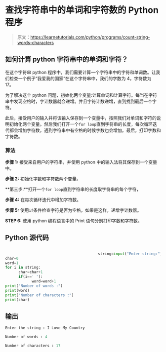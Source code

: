 # 查找字符串中的单词和字符数的 Python 程序

> 原文：<https://learnetutorials.com/python/programs/count-string-words-characters>

## 如何计算 python 字符串中的单词和字符？

在这个字符串 python 程序中，我们需要计算一个字符串中的字符和单词数。让我们检查一个例子“我爱我的国家”在这个字符串中，我们的字数为 4，字符数为 17。

为了解决这个 python 问题，初始化两个变量:计算单词和计算字符。每当在字符串中发现空格时，字计数器就会递增。并且字符计数递增，直到找到最后一个字符。

此后，接受用户的输入并将该输入保存到一个变量中，按照我们对单词和字符的说明初始化两个变量。然后我们打开一个`for loop`直到字符串的长度，每次循环迭代都会增加字符数，遇到字符串中有空格的时候字数也会增加。最后，打印字数和字符数。

### 算法

**步骤 1:** 接受来自用户的字符串，并使用 python 中的输入法将其保存到一个变量中。

**步骤 2:** 初始化字数和字符数两个变量。

**第三步:**打开一个`for loop`直到字符串的长度取字符串的每个字符，

**步骤 4:** 在每次循环迭代中增加字符数。

**步骤 5:** 使用`if`条件检查字符是否为空格。如果是这样，递增字计数器。

**STEP 6:** 使用 python 编程语言中的 Print 语句分别打印字数和字符数。

## Python 源代码

```py

                                          string=input("Enter string:")
char=0
word=1
for i in string:
      char=char+1
      if(i==' '):
            word=word+1
print("Number of words :")
print(word)
print("Number of characters :")
print(char)

```

## 输出

```py
Enter the string : I Love My Country

Number of words : 4

Number of characters : 17
```